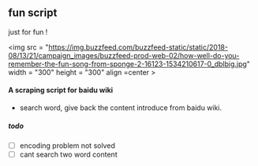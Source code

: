 ## fun script 

just for fun !

<img src = "https://img.buzzfeed.com/buzzfeed-static/static/2018-08/13/21/campaign_images/buzzfeed-prod-web-02/how-well-do-you-remember-the-fun-song-from-sponge-2-16123-1534210617-0_dblbig.jpg" width = "300" height = "300" align =center \>

#### A scraping script for baidu wiki
- search word, give back the content introduce from baidu wiki.
##### todo
- [ ] encoding problem not solved
- [ ] cant search two word content